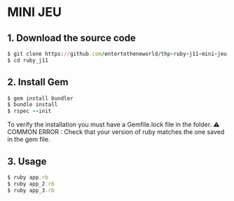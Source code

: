# MINI JEU


## 1. Download the source code
```ruby
$ git clone https://github.com/entertotheneworld/thp-ruby-j11-mini-jeu.git
$ cd ruby_j11
```


## 2. Install Gem
```ruby
$ gem install bundler
$ bundle install
$ rspec --init
```
To verify the installation you must have a Gemfile.lock file in the folder.
⚠️ COMMON ERROR : Check that your version of ruby ​​matches the one saved in the gem file.


## 3. Usage
```ruby
$ ruby app.rb
$ ruby app_2.rb
$ ruby app_3.rb
```